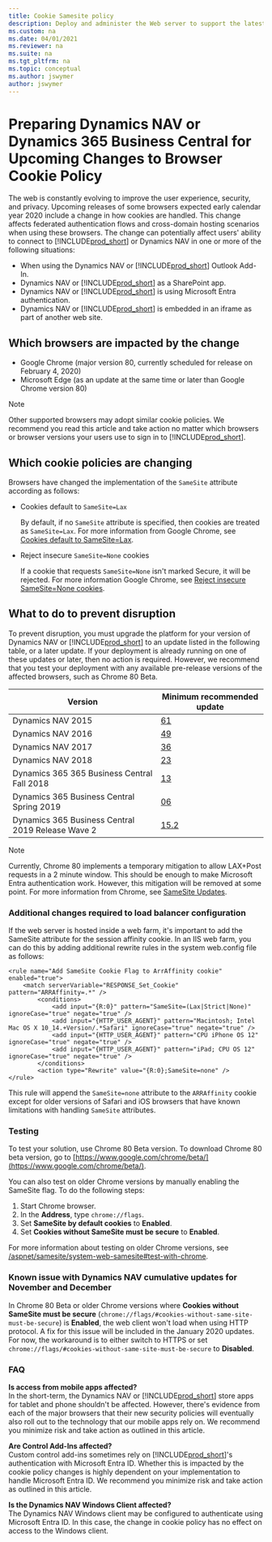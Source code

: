 ```yaml
---
title: Cookie Samesite policy
description: Deploy and administer the Web server to support the latest in browser cookie-handling policies.
ms.custom: na
ms.date: 04/01/2021
ms.reviewer: na
ms.suite: na
ms.tgt_pltfrm: na
ms.topic: conceptual
ms.author: jswymer
author: jswymer
---
```


# Preparing Dynamics NAV or Dynamics 365 Business Central for Upcoming Changes to Browser Cookie Policy

The web is constantly evolving to improve the user experience, security, and privacy. Upcoming releases of some browsers expected early calendar year 2020 include a change in how cookies are handled. This change affects federated authentication flows and cross-domain hosting scenarios when using these browsers. The change can potentially affect users' ability to connect to [!INCLUDE[prod_short](../includes/prod_short.md)] or Dynamics NAV in one or more of the following situations:

- When using the Dynamics NAV or [!INCLUDE[prod_short](../includes/prod_short.md)] Outlook Add-In.
- Dynamics NAV or [!INCLUDE[prod_short](../includes/prod_short.md)] as a SharePoint app.
- Dynamics NAV or [!INCLUDE[prod_short](../includes/prod_short.md)] is using Microsoft Entra authentication.
- Dynamics NAV or [!INCLUDE[prod_short](../includes/prod_short.md)] is embedded in an iframe as part of another web site.

## Which browsers are impacted by the change

- Google Chrome (major version 80, currently scheduled for release on February 4, 2020)
- Microsoft Edge (as an update at the same time or later than Google Chrome version 80)

> [!NOTE]
> Other supported browsers may adopt similar cookie policies. We recommend you read this article and take action no matter which browsers or browser versions your users use to sign in to [!INCLUDE[prod_short](../includes/prod_short.md)].

## Which cookie policies are changing

Browsers have changed the implementation of the `SameSite` attribute according as follows:

- Cookies default to `SameSite=Lax`

    By default, if no `SameSite` attribute is specified, then cookies are treated as `SameSite=Lax`. For more information from Google Chrome, see [Cookies default to SameSite=Lax](https://www.chromestatus.com/feature/5088147346030592).
- Reject insecure `SameSite=None` cookies

    If a cookie that requests `SameSite=None` isn't marked Secure, it will be rejected. For more information Google Chrome, see [Reject insecure SameSite=None cookies](https://www.chromestatus.com/feature/5633521622188032).


## What to do to prevent disruption

To prevent disruption, you must upgrade the platform for your version of Dynamics NAV or [!INCLUDE[prod_short](../includes/prod_short.md)] to an update listed in the following table, or a later update. If your deployment is already running on one of these updates or later, then no action is required. However, we recommend that you test your deployment with any available pre-release versions of the affected browsers, such as Chrome 80 Beta.  

|Version|Minimum recommended update|
|-------|--------------------------|
|Dynamics NAV 2015|[61](https://support.microsoft.com/help/4528700/cumulative-update-61-for-microsoft-dynamics-nav-2015-build-51641)|
|Dynamics NAV 2016|[49](https://support.microsoft.com/help/4528701/cumulative-update-49-for-microsoft-dynamics-nav-2016-build-51640)|
|Dynamics NAV 2017|[36](https://support.microsoft.com/help/4528702/cumulative-update-36-for-microsoft-dynamics-nav-2017-build-30074)|
|Dynamics NAV 2018|[23](https://support.microsoft.com/help/4528703/cumulative-update-23-for-microsoft-dynamics-nav-2018-build-37606)|
|Dynamics 365 365 Business Central Fall 2018|[13](https://support.microsoft.com/help/4528704/cumulative-update-13-for-microsoft-dynamics-365-business-central-on-pr)|
|Dynamics 365 Business Central Spring 2019|[06](https://support.microsoft.com/help/4528705/cumulative-update-06-for-microsoft-dynamics-365-business-central-sprin)|
|Dynamics 365 Business Central 2019 Release Wave 2|[15.2](https://support.microsoft.com/help/4533389/update-15-1-for-microsoft-dynamics-365-business-central-2019-release-w)|

> [!NOTE]
> Currently, Chrome 80 implements a temporary mitigation to allow LAX+Post requests in a 2 minute window. This should be enough to make Microsoft Entra authentication work. However, this mitigation will be removed at some point. For more information from Chrome, see [SameSite Updates](https://www.chromium.org/updates/same-site).


### Additional changes required to load balancer configuration

If the web server is hosted inside a web farm, it's important to add the SameSite attribute for the session affinity cookie.
In an IIS web farm, you can do this by adding additional rewrite rules in the system web.config file as follows:

```
<rule name="Add SameSite Cookie Flag to ArrAffinity cookie" enabled="true">
    <match serverVariable="RESPONSE_Set_Cookie" pattern="ARRAffinity=.*" />
        <conditions>
            <add input="{R:0}" pattern="SameSite=(Lax|Strict|None)" ignoreCase="true" negate="true" />
            <add input="{HTTP_USER_AGENT}" pattern="Macintosh; Intel Mac OS X 10_14.+Version/.*Safari" ignoreCase="true" negate="true" />
            <add input="{HTTP_USER_AGENT}" pattern="CPU iPhone OS 12" ignoreCase="true" negate="true" />
            <add input="{HTTP_USER_AGENT}" pattern="iPad; CPU OS 12" ignoreCase="true" negate="true" />
        </conditions>
        <action type="Rewrite" value="{R:0};SameSite=none" />
</rule>
```

This rule will append the `SameSite=none` attribute to the `ARRAffinity` cookie except for older versions of Safari and iOS browsers that have known limitations with handling `SameSite` attributes.


### Testing

To test your solution, use Chrome 80 Beta version. To download Chrome 80 beta version, go to [https://www.google.com/chrome/beta/](https://www.google.com/chrome/beta/).

You can also test on older Chrome versions by manually enabling the SameSite flag. To do the following steps:

1. Start Chrome browser.
2. In the **Address**, type `chrome://flags`.
3. Set **SameSite by default cookies** to **Enabled**.
5. Set **Cookies without SameSite must be secure** to **Enabled**.

For more information about testing on older Chrome versions, see [/aspnet/samesite/system-web-samesite#test-with-chrome](/aspnet/samesite/system-web-samesite#test-with-chrome).

### Known issue with Dynamics NAV cumulative updates for November and December

In Chrome 80 Beta or older Chrome versions where **Cookies without SameSite must be secure** (`chrome://flags/#cookies-without-same-site-must-be-secure`) is **Enabled**, the web client won't load when using HTTP protocol. A fix for this issue will be included in the January 2020 updates. For now, the workaround is to either switch to HTTPS or set `chrome://flags/#cookies-without-same-site-must-be-secure` to **Disabled**.

### FAQ

**Is access from mobile apps affected?**  
In the short-term, the Dynamics NAV or [!INCLUDE[prod_short](../includes/prod_short.md)] store apps for tablet and phone shouldn't be affected. However, there's evidence from each of the major browsers that their new security policies will eventually also roll out to the technology that our mobile apps rely on. We recommend you minimize risk and take action as outlined in this article.

**Are Control Add-Ins affected?**  
Custom control add-ins sometimes rely on [!INCLUDE[prod_short](../includes/prod_short.md)]'s authentication with Microsoft Entra ID. Whether this is impacted by the cookie policy changes is highly dependent on your implementation to handle Microsoft Entra ID. We recommend you minimize risk and take action as outlined in this article.

**Is the Dynamics NAV Windows Client affected?**  
The Dynamics NAV Windows client may be configured to authenticate using Microsoft Entra ID. In this case, the change in cookie policy has no effect on access to the Windows client.